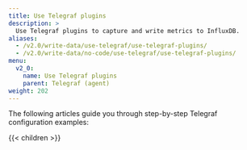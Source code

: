 ```yaml
---
title: Use Telegraf plugins
description: >
  Use Telegraf plugins to capture and write metrics to InfluxDB.
aliases:
  - /v2.0/write-data/use-telegraf/use-telegraf-plugins/
  - /v2.0/write-data/no-code/use-telegraf/use-telegraf-plugins/
menu:
  v2_0:
    name: Use Telegraf plugins
    parent: Telegraf (agent)
weight: 202
---
```


The following articles guide you through step-by-step Telegraf configuration examples:

{{< children >}}
